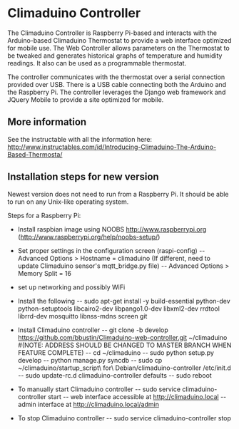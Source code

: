 Climaduino Controller
=====================

The Climaduino Controller is Raspberry Pi-based and interacts with the Arduino-based Climaduino Thermostat to provide a web interface optimized for mobile use. The Web Controller allows parameters on the Thermostat to be tweaked and generates historical graphs of temperature and humidity readings. It also can be used as a programmable thermostat.

The controller communicates with the thermostat over a serial connection provided over USB. There is a USB cable connecting both the Arduino and the Raspberry Pi. The controller leverages the Django web framework and JQuery Mobile to provide a site optimized for mobile.

More information
----------------

See the instructable with all the information here: http://www.instructables.com/id/Introducing-Climaduino-The-Arduino-Based-Thermosta/

Installation steps for new version
----------------------------------
Newest version does not need to run from a Raspberry Pi. It should be able to run on any Unix-like operating system.

Steps for a Raspberry Pi:
- Install raspbian image using NOOBS http://www.raspberrypi.org (http://www.raspberrypi.org/help/noobs-setup/)
- Set proper settings in the configuration screen (raspi-config)
-- Advanced Options > Hostname = climaduino (If different, need to update Climaduino sensor's mqtt_bridge.py file)
-- Advanced Options > Memory Split = 16
- set up networking and possibly WiFi

- Install the following
-- sudo apt-get install -y build-essential python-dev python-setuptools libcairo2-dev libpango1.0-dev libxml2-dev rrdtool librrd-dev mosquitto libnss-mdns screen git

- Install Climaduino controller
-- git clone -b develop https://github.com/bbustin/Climaduino-web-controller.git ~/climaduino #(NOTE: ADDRESS SHOULD BE CHANGED TO MASTER BRANCH WHEN FEATURE COMPLETE)
-- cd ~/climaduino
-- sudo python setup.py develop
-- python manage.py syncdb
-- sudo cp ~/climaduino/startup_script\ for\ Debian/climaduino-controller /etc/init.d
-- sudo update-rc.d climaduino-controller defaults
-- sudo reboot

- To manually start Climaduino controller
-- sudo service climaduino-controller start
-- web interface accessible at http://climaduino.local
-- admin interface at http://climaduino.local/admin

- To stop Climaduino controller
-- sudo service climaduino-controller stop
